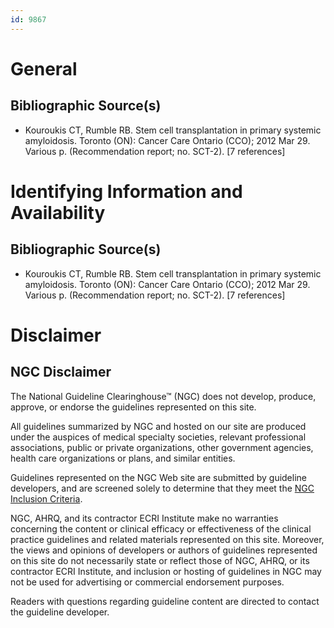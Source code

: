 ```yaml
---
id: 9867
---
```


# General

## Bibliographic Source(s)

- Kouroukis CT, Rumble RB. Stem cell transplantation in primary systemic amyloidosis. Toronto (ON): Cancer Care Ontario (CCO); 2012 Mar 29. Various p. (Recommendation report; no. SCT-2). [7 references]

# Identifying Information and Availability

## Bibliographic Source(s)

- Kouroukis CT, Rumble RB. Stem cell transplantation in primary systemic amyloidosis. Toronto (ON): Cancer Care Ontario (CCO); 2012 Mar 29. Various p. (Recommendation report; no. SCT-2). [7 references]

# Disclaimer

## NGC Disclaimer

The National Guideline Clearinghouse™ (NGC) does not develop, produce, approve, or endorse the guidelines represented on this site.

All guidelines summarized by NGC and hosted on our site are produced under the auspices of medical specialty societies, relevant professional associations, public or private organizations, other government agencies, health care organizations or plans, and similar entities.

Guidelines represented on the NGC Web site are submitted by guideline developers, and are screened solely to determine that they meet the [NGC Inclusion Criteria](/help-and-about/summaries/inclusion-criteria).

NGC, AHRQ, and its contractor ECRI Institute make no warranties concerning the content or clinical efficacy or effectiveness of the clinical practice guidelines and related materials represented on this site. Moreover, the views and opinions of developers or authors of guidelines represented on this site do not necessarily state or reflect those of NGC, AHRQ, or its contractor ECRI Institute, and inclusion or hosting of guidelines in NGC may not be used for advertising or commercial endorsement purposes.

Readers with questions regarding guideline content are directed to contact the guideline developer.

